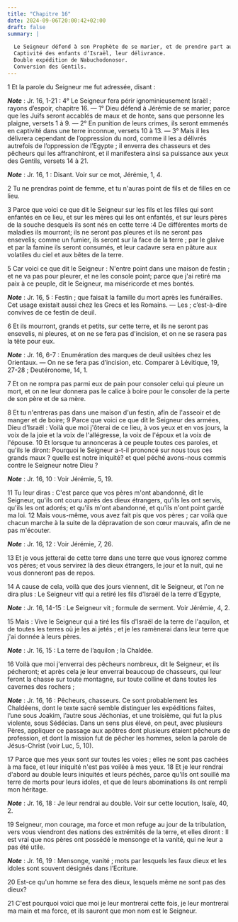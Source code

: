 ```yaml
---
title: "Chapitre 16"
date: 2024-09-06T20:00:42+02:00
draft: false
summary: |
  
  Le Seigneur défend à son Prophète de se marier, et de prendre part au deuil ou à la joie de son peuple, à cause des vengeances qui sont près de tomber sur lui.
  Captivité des enfants d’Israël, leur délivrance.
  Double expédition de Nabuchodonosor.
  Conversion des Gentils.
---
```



1 Et la parole du Seigneur me fut adressée, disant :

***Note*** :  Jr. 16, 1-21 : 4° Le Seigneur fera périr ignominieusement Israël ; rayons d’espoir, chapitre 16. ― 1° Dieu défend à Jérémie de se marier, parce que les Juifs seront accablés de maux et de honte, sans que personne les plaigne, versets 1 à 9. ― 2° En punition de leurs crimes, ils seront emmenés en captivité dans une terre inconnue, versets 10 à 13. ― 3° Mais il les délivrera cependant de l’oppression du nord, comme il les a délivrés autrefois de l’oppression de l’Egypte ; il enverra des chasseurs et des pêcheurs qui les affranchiront, et il manifestera ainsi sa puissance aux yeux des Gentils, versets 14 à 21.

***Note*** :  Jr. 16, 1 : Disant. Voir sur ce mot, Jérémie, 1, 4.


2 Tu ne prendras point de femme, et tu n'auras point de fils et de filles en ce lieu.


3 Parce que voici ce que dit le Seigneur sur les fils et les filles qui sont enfantés en ce lieu, et sur les mères qui les ont enfantés, et sur leurs pères de la souche desquels ils sont nés en cette terre :4 De différentes morts de maladies ils mourront; ils ne seront pas pleures et ils ne seront pas ensevelis; comme un fumier, ils seront sur la face de la terre ; par le glaive et par la famine ils seront consumés, et leur cadavre sera en pâture aux volatiles du ciel et aux bêtes de la terre.


5 Car voici ce que dit le Seigneur : N'entre point dans une maison de festin ; et ne va pas pour pleurer, et ne les console point; parce que j'ai retiré ma paix à ce peuple, dit le Seigneur, ma miséricorde et mes bontés.

***Note*** :  Jr. 16, 5 : Festin ; que faisait la famille du mort après les funérailles. Cet usage existait aussi chez les Grecs et les Romains. ― Les ; c’est-à-dire convives de ce festin de deuil.

6 Et ils mourront, grands et petits, sur cette terre, et ils ne seront pas ensevelis, ni pleures, et on ne se fera pas d'incision, et on ne se rasera pas la tête pour eux.

***Note*** :  Jr. 16, 6-7 : Enumération des marques de deuil usitées chez les Orientaux. ― On ne se fera pas d’incision, etc. Comparer à Lévitique, 19, 27-28 ; Deutéronome, 14, 1.

7 Et on ne rompra pas parmi eux de pain pour consoler celui qui pleure un mort, et on ne leur donnera pas le calice à boire pour le consoler de la perte de son père et de sa mère.


8 Et tu n'entreras pas dans une maison d'un festin, afin de l'asseoir et de manger et de boire; 9 Parce que voici ce que dit le Seigneur des armées, Dieu d'Israël : Voilà que moi j'ôterai de ce lieu, à vos yeux et en vos jours, la voix de la joie et la voix de l'allégresse, la voix de l'époux et la voix de l'épouse. 10 Et lorsque tu annonceras à ce peuple toutes ces paroles, et qu'ils le diront: Pourquoi le Seigneur a-t-il prononcé sur nous tous ces grands maux ? quelle est notre iniquité? et quel péché avons-nous commis contre le Seigneur notre Dieu ?

***Note*** :  Jr. 16, 10 : Voir Jérémie, 5, 19.

11 Tu leur diras : C'est parce que vos pères m'ont abandonné, dit le Seigneur, qu'ils ont couru après des dieux étrangers, qu'ils les ont servis, qu'ils les ont adorés; et qu'ils m'ont abandonné, et qu'ils n'ont point gardé ma loi. 12 Mais vous-même, vous avez fait pis que vos pères ; car voilà que chacun marche à la suite de la dépravation de son cœur mauvais, afin de ne pas m'écouter.

***Note*** :  Jr. 16, 12 : Voir Jérémie, 7, 26.

13 Et je vous jetterai de cette terre dans une terre que vous ignorez comme vos pères; et vous servirez là des dieux étrangers, le jour et la nuit, qui ne vous donneront pas de repos.


14 A cause de cela, voilà que des jours viennent, dit le Seigneur, et l'on ne dira plus : Le Seigneur vit! qui a retiré les fils d'Israël de la terre d'Egypte,

***Note*** :  Jr. 16, 14-15 : Le Seigneur vit ; formule de serment. Voir Jérémie, 4, 2.

15 Mais : Vive le Seigneur qui a tiré les fils d'Israël de la terre de l'aquilon, et de toutes les terres où je les ai jetés ; et je les ramènerai dans leur terre que j'ai donnée à leurs pères.

***Note*** :  Jr. 16, 15 : La terre de l’aquilon ; la Chaldée.


16 Voilà que moi j'enverrai des pêcheurs nombreux, dit le Seigneur, et ils pécheront; et après cela je leur enverrai beaucoup de chasseurs, qui leur feront la chasse sur toute montagne, sur toute colline et dans toutes les cavernes des rochers ;

***Note*** :  Jr. 16, 16 : Pêcheurs, chasseurs. Ce sont probablement les Chaldéens, dont le texte sacré semble distinguer les expéditions faites, l’une sous Joakim, l’autre sous Jéchonias, et une troisième, qui fut la plus violente, sous Sédécias. Dans un sens plus élevé, on peut, avec plusieurs Pères, appliquer ce passage aux apôtres dont plusieurs étaient pêcheurs de profession, et dont la mission fut de pêcher les hommes, selon la parole de Jésus-Christ (voir Luc, 5, 10).


17 Parce que mes yeux sont sur toutes les voies ; elles ne sont pas cachées à ma face, et leur iniquité n'est pas voilée à mes yeux. 18 Et je leur rendrai d'abord au double leurs iniquités et leurs péchés, parce qu'ils ont souillé ma terre de morts pour leurs idoles, et que de leurs abominations ils ont rempli mon héritage.

***Note*** :  Jr. 16, 18 : Je leur rendrai au double. Voir sur cette locution, Isaïe, 40, 2.


19 Seigneur, mon courage, ma force et mon refuge au jour de la tribulation, vers vous viendront des nations des extrémités de la terre, et elles diront : Il est vrai que nos pères ont possédé le mensonge et la vanité, qui ne leur a pas été utile.

***Note*** :  Jr. 16, 19 : Mensonge, vanité ; mots par lesquels les faux dieux et les idoles sont souvent désignés dans l’Ecriture.

20 Est-ce qu'un homme se fera des dieux, lesquels même ne sont pas des dieux?


21 C'est pourquoi voici que moi je leur montrerai cette fois, je leur montrerai ma main et ma force, et ils sauront que mon nom est le Seigneur.

